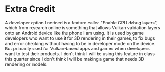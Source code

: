 # Extra Credit

A developer option I noticed is a feature called "Enable GPU debug layers", which from research online is something that allows Vulkan validation layers onto an Android device like the phone I am using. It is used by game developers who want to use it for 3D rendering in their games, to fix bugs and error checking without having to be in developer mode on the device. But primarily used for Vulkan-based apps and games when developers want to test their products. I don't think I will be using this feature in class this quarter since I don't think I will be making a game that needs 3D rendering or models.
